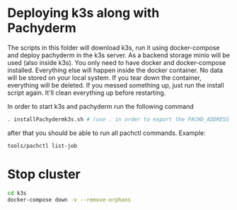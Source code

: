 # Deploying k3s along with Pachyderm

The scripts in this folder will download k3s, run it using docker-compose and deploy pachyderm in the k3s server. As a backend storage minio will be used (also inside k3s). You only need to have docker and docker-compose installed. Everything else will happen inside the docker container. No data will be stored on your local system. If you tear down the container, everything will be deleted. If you messed something up, just run the install script again. It'll clean everything up before restarting.


In order to start k3s and pachyderm run the following command

```bash 
. installPachydermk3s.sh # (use . in order to export the PACHD_ADDRESS automatically)
```

after that you should be able to run all pachctl commands. Example:

```bash
tools/pachctl list-job
```


# Stop cluster

```bash
cd k3s
docker-compose down -v --remove-orphans
```



